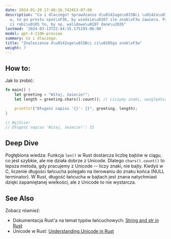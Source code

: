 ```yaml
---
date: 2024-01-20 17:48:16.742453-07:00
description: "Co i dlaczego? Sprawdzanie d\u0142ugo\u015Bci \u0142a\u0144cucha znak\xF3\
  w, to po prostu spos\xF3b, by wiedzie\u0107 ile znak\xF3w zawiera. Programi\u015B\
  ci robi\u0105 to, by np. walidowa\u0107 dane\u2026"
lastmod: '2024-03-13T22:44:35.175193-06:00'
model: gpt-4-1106-preview
summary: Co i dlaczego.
title: "Znalezienie d\u0142ugo\u015Bci ci\u0105gu znak\xF3w"
weight: 7
---
```


## How to:
Jak to zrobić:

```Rust
fn main() {
    let greeting = "Witaj, świecie!";
    let length = greeting.chars().count(); // Liczymy znaki, uwzględniając Unicode

    println!("Długość napisu '{}': {}", greeting, length);
}

// Wyjście:
// Długość napisu 'Witaj, świecie!': 15
```

## Deep Dive
Pogłębiona wiedza: Funkcja `len()` w Rust dostarcza liczbę bajtów w ciągu, co jest szybkie, ale nie działa dobrze z Unicode. Dlatego `chars().count()` to lepsza metoda, gdy pracujemy z Unicode -- liczy znaki, nie bajty. Kiedyś w C, liczenie długości łańcucha polegało na iterowaniu do znaku końca (NULL terminator). W Rust, długość łańcucha w bajtach jest znana natychmiast dzięki zapamiętanej wielkości, ale z Unicode to nie wystarcza.

## See Also
Zobacz również:

- Dokumentacja Rust'a na temat typów łańcuchowych: [String and str in Rust](https://doc.rust-lang.org/book/ch08-02-strings.html)
- Unicode w Rust: [Understanding Unicode in Rust](https://blog.rust-lang.org/2020/01/03/reducing-support-for-32-bit-apple-targets.html)
